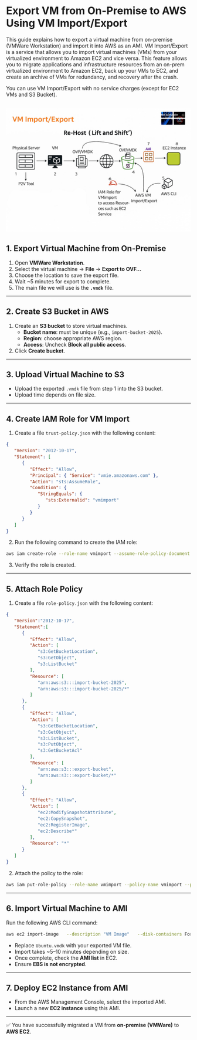# Export VM from On-Premise to AWS Using VM Import/Export

This guide explains how to export a virtual machine from on-premise (VMWare Workstation) and import it into AWS as an AMI.
VM Import/Export is a service that allows you to import virtual machines (VMs) from your virtualized environment to Amazon EC2 and vice versa. 
This feature allows you to migrate applications and infrastructure resources from an on-prem virtualized environment to Amazon EC2, back up your VMs to EC2, and create an archive of VMs for redundancy, and recovery after the crash.

You can use VM Import/Export with no service charges (except for EC2 VMs and S3 Bucket).

![VM Import/Export Diagram](./docs/image.jpg)
---

## 1. Export Virtual Machine from On-Premise

1. Open **VMWare Workstation**.  
2. Select the virtual machine → **File** → **Export to OVF…**  
3. Choose the location to save the export file.  
4. Wait ~5 minutes for export to complete.  
5. The main file we will use is the **`.vmdk`** file.

---

## 2. Create S3 Bucket in AWS

1. Create an **S3 bucket** to store virtual machines.  
   - **Bucket name**: must be unique (e.g., `import-bucket-2025`).  
   - **Region**: choose appropriate AWS region.  
   - **Access**: Uncheck **Block all public access**.  
2. Click **Create bucket**.

---

## 3. Upload Virtual Machine to S3

- Upload the exported `.vmdk` file from step 1 into the S3 bucket.  
- Upload time depends on file size.

---

## 4. Create IAM Role for VM Import

1. Create a file `trust-policy.json` with the following content:

```json
{
   "Version": "2012-10-17",
   "Statement": [
      {
         "Effect": "Allow",
         "Principal": { "Service": "vmie.amazonaws.com" },
         "Action": "sts:AssumeRole",
         "Condition": {
            "StringEquals": {
               "sts:Externalid": "vmimport"
            }
         }
      }
   ]
}
```

2. Run the following command to create the IAM role:

```bash
aws iam create-role --role-name vmimport --assume-role-policy-document "file://trust-policy.json"
```

3. Verify the role is created.

---

## 5. Attach Role Policy

1. Create a file `role-policy.json` with the following content:

```json
{
   "Version":"2012-10-17",
   "Statement":[
      {
         "Effect": "Allow",
         "Action": [
            "s3:GetBucketLocation",
            "s3:GetObject",
            "s3:ListBucket" 
         ],
         "Resource": [
            "arn:aws:s3:::import-bucket-2025",
            "arn:aws:s3:::import-bucket-2025/*"
         ]
      },
      {
         "Effect": "Allow",
         "Action": [
            "s3:GetBucketLocation",
            "s3:GetObject",
            "s3:ListBucket",
            "s3:PutObject",
            "s3:GetBucketAcl"
         ],
         "Resource": [
            "arn:aws:s3:::export-bucket",
            "arn:aws:s3:::export-bucket/*"
         ]
      },
      {
         "Effect": "Allow",
         "Action": [
            "ec2:ModifySnapshotAttribute",
            "ec2:CopySnapshot",
            "ec2:RegisterImage",
            "ec2:Describe*"
         ],
         "Resource": "*"
      }
   ]
}
```

2. Attach the policy to the role:

```bash
aws iam put-role-policy --role-name vmimport --policy-name vmimport --policy-document "file://role-policy.json"
```

---

## 6. Import Virtual Machine to AMI

Run the following AWS CLI command:

```bash
aws ec2 import-image   --description "VM Image"   --disk-containers Format=vmdk,UserBucket="{S3Bucket=import-bucket-2025,S3Key=Ubuntu.vmdk}"
```

- Replace `Ubuntu.vmdk` with your exported VM file.  
- Import takes ~5–10 minutes depending on size.  
- Once complete, check the **AMI list** in EC2.  
- Ensure **EBS is not encrypted**.

---

## 7. Deploy EC2 Instance from AMI

- From the AWS Management Console, select the imported AMI.  
- Launch a new **EC2 instance** using this AMI.  

---

✅ You have successfully migrated a VM from **on-premise (VMWare)** to **AWS EC2**.
